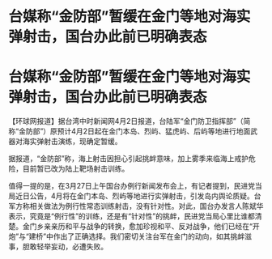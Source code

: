 # 台媒称“金防部”暂缓在金门等地对海实弹射击，国台办此前已明确表态

# 台媒称“金防部”暂缓在金门等地对海实弹射击，国台办此前已明确表态

【环球网报道】据台湾中时新闻网4月2日报道，台陆军“金门防卫指挥部”（简称“金防部”）原预计4月2日起在金门本岛、烈屿、猛虎屿、后屿等地进行地面武器对海实弹射击演练，现确定暂缓。

据报道，“金防部”称，海上射击因担心引起挑衅意味，加上雾季来临海上戒护危险，目前暂已改为陆上靶场射击训练。

值得一提的是，在3月27日上午国台办例行新闻发布会上，有记者提到，民进党当局近日公告，4月将在金门本岛、烈屿等地进行实弹射击，引发岛内舆论质疑。台军方称相关做法为例行性常态训练射击，没有针对性。对此，国台办发言人陈斌华表示，究竟是“例行性”的训练，还是有“针对性”的挑衅，民进党当局心里比谁都清楚。金门乡亲亲历和平与战争的转换，愈加珍视和平、反对战争，他们已经在“开炮”与“建桥”中作出了正确选择。我们密切关注台军在金门的动向，如其挑衅滋事，胆敢轻举妄动，必遭失败。

